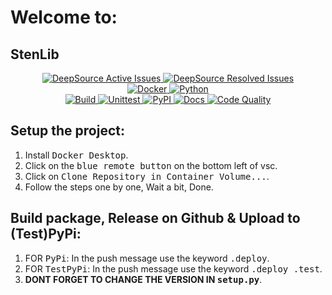 <h1>Welcome to:</h1>

<h2>StenLib</h2>

<div align="center">
  <a href="https://app.deepsource.com/gh/Structura-Engineering/StenLib/">
    <img alt="DeepSource Active Issues" src="https://app.deepsource.com/gh/Structura-Engineering/StenLib.svg/?label=active+issues&show_trend=true&token=aVu9lik1r9ykXWLQZSGz3ItB">
    <img alt="DeepSource Resolved Issues" src="https://app.deepsource.com/gh/Structura-Engineering/StenLib.svg/?label=resolved+issues&show_trend=true&token=aVu9lik1r9ykXWLQZSGz3ItB">
  </a>
</div>
<div align="center">
  <a href="https://www.docker.com">
    <img alt="Docker" src="https://img.shields.io/badge/-Docker-blue?style=for-the-badge&logo=docker&logoColor=white">
  </a>
  <a href="https://www.python.org">
    <img alt="Python" src="https://img.shields.io/badge/-Python-yellow?style=for-the-badge&logo=python&logoColor=white">
  </a>  
</div>
<div align="center">
  <a href="">
    <img alt="Build" src="https://img.shields.io/endpoint?url=https://gist.githubusercontent.com/illyrius666/27fc61b978a42aea3bb569da8416b3e6/raw/release_badge.json">
    <img alt="Unittest" src="https://img.shields.io/endpoint?url=https://gist.githubusercontent.com/illyrius666/27fc61b978a42aea3bb569da8416b3e6/raw/unittest_badge.json">
    <img alt="PyPI" src="https://img.shields.io/endpoint?url=https://gist.githubusercontent.com/illyrius666/27fc61b978a42aea3bb569da8416b3e6/raw/pypi_badge.json">       
    <img alt="Docs" src="https://img.shields.io/endpoint?url=https://gist.githubusercontent.com/illyrius666/27fc61b978a42aea3bb569da8416b3e6/raw/docs_badge.json">    
    <img alt="Code Quality" src="https://img.shields.io/endpoint?url=https://gist.githubusercontent.com/illyrius666/27fc61b978a42aea3bb569da8416b3e6/raw/code_quality_badge.json">      
  </a>
</div>

<h2>Setup the project:</h2>

<ol>
  <li>Install <span style="font-family:monospace;">Docker Desktop</span>.</li>
  <li>Click on the <span style="font-family:monospace;">blue remote button</span> on the bottom left of vsc.</li>
  <li>Click on <span style="font-family:monospace;">Clone Repository in Container Volume...</span>.</li>
  <li>Follow the steps one by one, Wait a bit, Done.</li>
</ol>

<h2>Build package, Release on Github & Upload to (Test)PyPi:</h2>

<ol>
  <li>FOR <span style="font-family:monospace;">PyPi</span>: In the push message use the keyword <span style="font-family:monospace;">.deploy</span>.</li>
  <li>FOR <span style="font-family:monospace;">TestPyPi</span>: In the push message use the keyword <span style="font-family:monospace;">.deploy .test</span>.</li>
  <li><strong>DONT FORGET TO CHANGE THE VERSION IN <span style="font-family:monospace;">setup.py</span></strong>.</li>
</ol>
